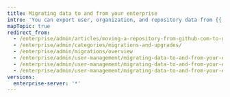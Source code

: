 ```yaml
---
title: Migrating data to and from your enterprise
intro: 'You can export user, organization, and repository data from {{ site.data.variables.product.prodname_ghe_server }} or {{ site.data.variables.product.prodname_dotcom_the_website }}, then import that data into {{ site.data.variables.product.product_location_enterprise }}.'
mapTopic: true
redirect_from:
  - /enterprise/admin/articles/moving-a-repository-from-github-com-to-github-enterprise/
  - /enterprise/admin/categories/migrations-and-upgrades/
  - /enterprise/admin/migrations/overview
  - /enterprise/admin/user-management/migrating-data-to-and-from-your-enterprise
  - /enterprise/admin/user-management/migrating-data-to-and-from-your-enterprise
  - /enterprise/admin/user-management/migrating-data-to-and-from-your-enterprise
versions:
  enterprise-server: '*'
---
```


